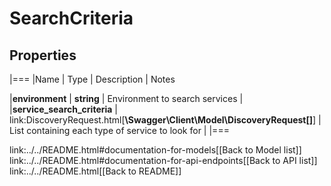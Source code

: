 # SearchCriteria

## Properties
|===
|Name | Type | Description | Notes

|**environment** | **string** | Environment to search services | 
|**service_search_criteria** | link:DiscoveryRequest.html[**\Swagger\Client\Model\DiscoveryRequest[]**] | List containing each type of service to look for | 
|===

link:../../README.html#documentation-for-models[[Back to Model list]] link:../../README.html#documentation-for-api-endpoints[[Back to API list]] link:../../README.html[[Back to README]]


